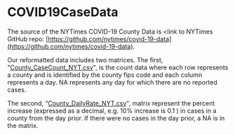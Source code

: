 # COVID19CaseData

The source of the NYTimes COVID-19 County Data is <link to NYTimes GitHub repo: [https://github.com/nytimes/covid-19-data](https://github.com/nytimes/covid-19-data).

Our reformatted data includes two matrices. The first, "[County_CaseCount_NYT.csv](https://github.com/Big-Bio/COVID19byZip/COVID19CaseData/County_CaseCount_NYT.csv)", is the count data where each row represents a county and is identified by the county fips code and each column represents a day. NA represents any day for which there are no reported cases.

The second, "[County_DailyRate_NYT.csv](https://github.com/Big-Bio/COVID19byZip/COVID19CaseData/County_DailyRate_NYT.csv)", matrix represent the percent increase (expressed as a decimal, e.g. 10% increase is 0.1 ) in cases in a county from the day prior. If there were no cases in the day prior, a NA is in the matrix.
